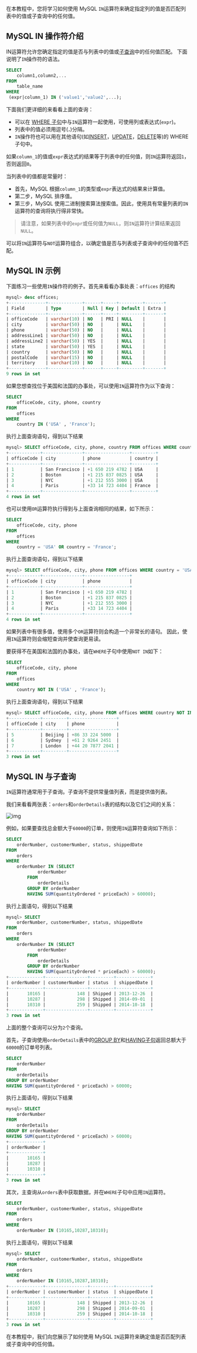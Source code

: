 在本教程中，您将学习如何使用 MySQL `IN`运算符来确定指定列的值是否匹配列表中的值或子查询中的任何值。

## MySQL IN 操作符介绍

IN运算符允许您确定指定的值是否与列表中的值或[子查询](http://www.yiibai.com/mysql/subquery.html)中的任何值匹配。 下面说明了`IN`操作符的语法。

```sql
SELECT 
    column1,column2,...
FROM
    table_name
WHERE 
 (expr|column_1) IN ('value1','value2',...);
```

下面我们更详细的来看看上面的查询：

- 可以在 [WHERE 子句](http://www.yiibai.com/mysql/where.html)中与`IN`运算符一起使用，可使用列或表达式(`expr`)。
- 列表中的值必须用逗号(`，`)分隔。
- `IN`操作符也可以用在其他语句(如[INSERT](http://www.yiibai.com/mysql/insert-statement.html)，[UPDATE](http://www.yiibai.com/mysql/update-data.html)，[DELETE](http://www.yiibai.com/mysql/delete-statement.html)等)的 WHERE 子句中。

如果`column_1`的值或`expr`表达式的结果等于列表中的任何值，则`IN`运算符返回`1`，否则返回`0`。

当列表中的值都是常量时：

- 首先，MySQL 根据`column_1`的类型或`expr`表达式的结果来计算值。
- 第二步，MySQL 排序值。
- 第三步，MySQL 使用二进制搜索算法搜索值。因此，使用具有常量列表的`IN`运算符的查询将执行得非常快。

> 请注意，如果列表中的`expr`或任何值为`NULL`，则`IN`运算符计算结果返回`NULL`。

可以将`IN`运算符与`NOT`运算符组合，以确定值是否与列表或子查询中的任何值不匹配。

## MySQL IN 示例

下面练习一些使用`IN`操作符的例子。首先来看看办事处表：`offices` 的结构

```sql
mysql> desc offices;
+--------------+-------------+------+-----+---------+-------+
| Field        | Type        | Null | Key | Default | Extra |
+--------------+-------------+------+-----+---------+-------+
| officeCode   | varchar(10) | NO   | PRI | NULL    |       |
| city         | varchar(50) | NO   |     | NULL    |       |
| phone        | varchar(50) | NO   |     | NULL    |       |
| addressLine1 | varchar(50) | NO   |     | NULL    |       |
| addressLine2 | varchar(50) | YES  |     | NULL    |       |
| state        | varchar(50) | YES  |     | NULL    |       |
| country      | varchar(50) | NO   |     | NULL    |       |
| postalCode   | varchar(15) | NO   |     | NULL    |       |
| territory    | varchar(10) | NO   |     | NULL    |       |
+--------------+-------------+------+-----+---------+-------+
9 rows in set
```

如果您想查找位于美国和法国的办事处，可以使用`IN`运算符作为以下查询：

```sql
SELECT 
    officeCode, city, phone, country
FROM
    offices
WHERE
    country IN ('USA' , 'France');
```

执行上面查询语句，得到以下结果

```sql
mysql> SELECT officeCode, city, phone, country FROM offices WHERE country IN ('USA' , 'France');
+------------+---------------+-----------------+---------+
| officeCode | city          | phone           | country |
+------------+---------------+-----------------+---------+
| 1          | San Francisco | +1 650 219 4782 | USA     |
| 2          | Boston        | +1 215 837 0825 | USA     |
| 3          | NYC           | +1 212 555 3000 | USA     |
| 4          | Paris         | +33 14 723 4404 | France  |
+------------+---------------+-----------------+---------+
4 rows in set
```

也可以使用`OR`运算符执行得到与上面查询相同的结果，如下所示：

```sql
SELECT 
    officeCode, city, phone
FROM
    offices
WHERE
    country = 'USA' OR country = 'France';
```

执行上面查询语句，得到以下结果

```sql
mysql> SELECT officeCode, city, phone FROM offices WHERE country = 'USA' OR country = 'France';
+------------+---------------+-----------------+
| officeCode | city          | phone           |
+------------+---------------+-----------------+
| 1          | San Francisco | +1 650 219 4782 |
| 2          | Boston        | +1 215 837 0825 |
| 3          | NYC           | +1 212 555 3000 |
| 4          | Paris         | +33 14 723 4404 |
+------------+---------------+-----------------+
4 rows in set
```

如果列表中有很多值，使用多个`OR`运算符则会构造一个非常长的语句。 因此，使用`IN`运算符则会缩短查询并使查询更易读。

要获得不在美国和法国的办事处，请在`WHERE`子句中使用`NOT IN`如下：

```sql
SELECT 
    officeCode, city, phone
FROM
    offices
WHERE
    country NOT IN ('USA' , 'France');
```

执行上面查询语句，得到以下结果

```sql
mysql> SELECT officeCode, city, phone FROM offices WHERE country NOT IN( 'USA', 'France');
+------------+---------+------------------+
| officeCode | city    | phone            |
+------------+---------+------------------+
| 5          | Beijing | +86 33 224 5000  |
| 6          | Sydney  | +61 2 9264 2451  |
| 7          | London  | +44 20 7877 2041 |
+------------+---------+------------------+
3 rows in set
```

## MySQL IN 与子查询

`IN`运算符通常用于子查询。子查询不提供常量值列表，而是提供值列表。

我们来看看两张表：`orders`和`orderDetails`表的结构以及它们之间的关系：

![img](images/8.png)

例如，如果要查找总金额大于`60000`的订单，则使用`IN`运算符查询如下所示：

```sql
SELECT 
    orderNumber, customerNumber, status, shippedDate
FROM
    orders
WHERE
    orderNumber IN (SELECT 
            orderNumber
        FROM
            orderDetails
        GROUP BY orderNumber
        HAVING SUM(quantityOrdered * priceEach) > 60000);
```

执行上面语句，得到以下结果

```sql
mysql> SELECT 
    orderNumber, customerNumber, status, shippedDate
FROM
    orders
WHERE
    orderNumber IN (SELECT 
            orderNumber
        FROM
            orderDetails
        GROUP BY orderNumber
        HAVING SUM(quantityOrdered * priceEach) > 60000);
+-------------+----------------+---------+-------------+
| orderNumber | customerNumber | status  | shippedDate |
+-------------+----------------+---------+-------------+
|       10165 |            148 | Shipped | 2013-12-26  |
|       10287 |            298 | Shipped | 2014-09-01  |
|       10310 |            259 | Shipped | 2014-10-18  |
+-------------+----------------+---------+-------------+
3 rows in set
```

上面的整个查询可以分为`2`个查询。

首先，子查询使用`orderDetails`表中的[GROUP BY](http://www.yiibai.com/mysql/group-by.html)和[HAVING子句](http://www.yiibai.com/mysql/having.html)返回总额大于`60000`的订单号列表。

```sql
SELECT 
    orderNumber
FROM
    orderDetails
GROUP BY orderNumber
HAVING SUM(quantityOrdered * priceEach) > 60000;
```

执行上面语句，得到以下结果

```sql
mysql> SELECT 
    orderNumber
FROM
    orderDetails
GROUP BY orderNumber
HAVING SUM(quantityOrdered * priceEach) > 60000;
+-------------+
| orderNumber |
+-------------+
|       10165 |
|       10287 |
|       10310 |
+-------------+
3 rows in set
```

其次，主查询从`orders`表中获取数据，并在`WHERE`子句中应用`IN`运算符。

```sql
SELECT 
    orderNumber, customerNumber, status, shippedDate
FROM
    orders
WHERE
    orderNumber IN (10165,10287,10310);
```

执行上面语句，得到以下结果

```sql
mysql> SELECT 
    orderNumber, customerNumber, status, shippedDate
FROM
    orders
WHERE
    orderNumber IN (10165,10287,10310);
+-------------+----------------+---------+-------------+
| orderNumber | customerNumber | status  | shippedDate |
+-------------+----------------+---------+-------------+
|       10165 |            148 | Shipped | 2013-12-26  |
|       10287 |            298 | Shipped | 2014-09-01  |
|       10310 |            259 | Shipped | 2014-10-18  |
+-------------+----------------+---------+-------------+
3 rows in set
```

在本教程中，我们向您展示了如何使用 MySQL `IN`运算符来确定值是否匹配列表或子查询中的任何值。